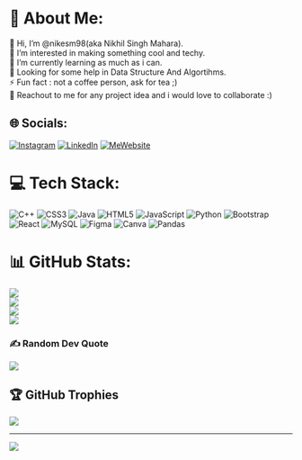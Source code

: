 # 💫 About Me:
👋 Hi, I’m @nikesm98(aka Nikhil Singh Mahara).<br>👀 I’m interested in making something cool and techy.<br>🌱 I’m currently learning as much as i can.<br>🤔 Looking for some help in Data Structure And Algortihms.<br>⚡ Fun fact : not a coffee person, ask for tea ;)<br>💞️ Reachout to me for any project idea and i would love to collaborate :)<br>


## 🌐 Socials:
[![Instagram](https://img.shields.io/badge/Instagram-%23E4405F.svg?logo=Instagram&logoColor=white)](https://instagram.com/nikhilsm_03) [![LinkedIn](https://img.shields.io/badge/LinkedIn-%230077B5.svg?logo=linkedin&logoColor=white)](https://linkedin.com/in/nikhilsinghsm) [![MeWebsite](https://img.shields.io/badge/website-000000?logo=About.me&logoColor=white)](https://portfolio-3apio48ie-nikesm98s-projects.vercel.app/) 

# 💻 Tech Stack:
![C++](https://img.shields.io/badge/c++-%2300599C.svg?style=for-the-badge&logo=c%2B%2B&logoColor=white) ![CSS3](https://img.shields.io/badge/css3-%231572B6.svg?style=for-the-badge&logo=css3&logoColor=white) ![Java](https://img.shields.io/badge/java-%23ED8B00.svg?style=for-the-badge&logo=java&logoColor=white) ![HTML5](https://img.shields.io/badge/html5-%23E34F26.svg?style=for-the-badge&logo=html5&logoColor=white) ![JavaScript](https://img.shields.io/badge/javascript-%23323330.svg?style=for-the-badge&logo=javascript&logoColor=%23F7DF1E) ![Python](https://img.shields.io/badge/python-3670A0?style=for-the-badge&logo=python&logoColor=ffdd54) ![Bootstrap](https://img.shields.io/badge/bootstrap-%23563D7C.svg?style=for-the-badge&logo=bootstrap&logoColor=white) ![React](https://img.shields.io/badge/react-%2320232a.svg?style=for-the-badge&logo=react&logoColor=%2361DAFB) ![MySQL](https://img.shields.io/badge/mysql-%2300f.svg?style=for-the-badge&logo=mysql&logoColor=white) 	![Figma](https://img.shields.io/badge/figma-%23F24E1E.svg?style=for-the-badge&logo=figma&logoColor=white) ![Canva](https://img.shields.io/badge/Canva-%2300C4CC.svg?style=for-the-badge&logo=Canva&logoColor=white) ![Pandas](https://img.shields.io/badge/pandas-%23150458.svg?style=for-the-badge&logo=pandas&logoColor=white)
# 📊 GitHub Stats:
![](https://github-readme-stats.vercel.app/api?username=nikesm98&theme=react&hide_border=false&include_all_commits=true&count_private=false)<br/>
![](https://github-readme-streak-stats.herokuapp.com/?user=nikesm98&theme=react&hide_border=false)<br/>
![](https://github-readme-stats.vercel.app/api/top-langs/?username=nikesm98&theme=react&hide_border=false&include_all_commits=true&count_private=false&layout=compact)<br/>
![](http://github-profile-summary-cards.vercel.app/api/cards/profile-details?username=nikesm98&theme=react&hide_border=false)


### ✍️ Random Dev Quote
![](https://quotes-github-readme.vercel.app/api?type=horizontal&theme=radical)

## 🏆 GitHub Trophies
![](https://github-profile-trophy.vercel.app/?username=nikesm98&theme=flat&no-frame=false&no-bg=false&margin-w=4) 

---
[![](https://visitcount.itsvg.in/api?id=nikesm98&icon=0&color=0)](https://visitcount.itsvg.in)

<!-- Proudly created with GPRM ( https://gprm.itsvg.in ) -->
